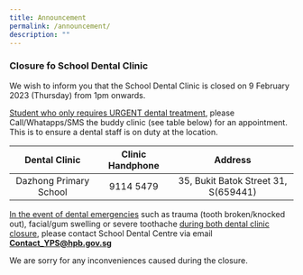 ```yaml
---
title: Announcement
permalink: /announcement/
description: ""
---
```

 <style>
    td, th {
       border: "1";
    }
</style>
### Closure fo School Dental Clinic

We wish to inform you that the School Dental Clinic is closed on 9 February 2023 (Thursday) from 1pm onwards.

<u>Student who only requires URGENT dental treatment</u>, please Call/Whatapps/SMS the buddy clinic (see table below) for an appointment. This is to ensure a dental staff is on duty at the location.


| **Dental Clinic** | **Clinic Handphone** | **Address** |
| :--------: | :--------: | :--------: |
| Dazhong Primary School     | 9114 5479     | 35, Bukit Batok Street 31, S(659441)     |

<u>In the event of dental emergencies</u> such as trauma (tooth broken/knocked out), facial/gum swelling or severe toothache <u>during both dental clinic closure</u>, please contact School Dental Centre via email **[Contact_YPS@hpb.gov.sg](mailto:Contact_YPS@hpb.gov.sg)**

We are sorry for any inconveniences caused during the closure.